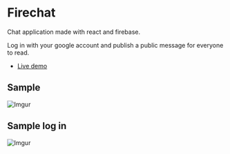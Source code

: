 # Firechat

Chat application made with react and firebase.

Log in with your google account and publish a public message for everyone to read.

- [Live demo](http://franjk.github.io/firechat)

## Sample

![Imgur](https://i.imgur.com/v3h8PCb.png)

## Sample log in

![Imgur](https://i.imgur.com/V5WdG3t.png)
